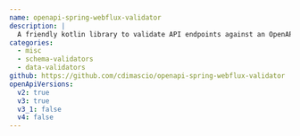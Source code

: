 ```yaml
---
name: openapi-spring-webflux-validator
description: |
  A friendly kotlin library to validate API endpoints against an OpenAPI description document.
categories:
  - misc
  - schema-validators
  - data-validators
github: https://github.com/cdimascio/openapi-spring-webflux-validator
openApiVersions:
  v2: true
  v3: true
  v3_1: false
  v4: false
---
```

